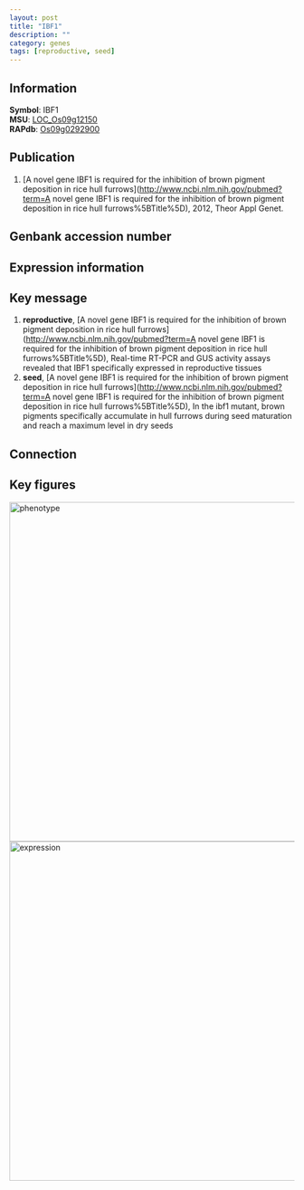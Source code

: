 ```yaml
---
layout: post
title: "IBF1"
description: ""
category: genes
tags: [reproductive, seed]
---
```


## Information
__Symbol__: IBF1  
__MSU__: [LOC_Os09g12150](http://rice.plantbiology.msu.edu/cgi-bin/ORF_infopage.cgi?orf=LOC_Os09g12150)  
__RAPdb__: [Os09g0292900](http://rapdb.dna.affrc.go.jp/viewer/gbrowse_details/irgsp1?name=Os09g0292900)  

## Publication
1. [A novel gene IBF1 is required for the inhibition of brown pigment deposition in rice hull furrows](http://www.ncbi.nlm.nih.gov/pubmed?term=A novel gene IBF1 is required for the inhibition of brown pigment deposition in rice hull furrows%5BTitle%5D), 2012, Theor Appl Genet.

## Genbank accession number

## Expression information

## Key message
1. __reproductive__, [A novel gene IBF1 is required for the inhibition of brown pigment deposition in rice hull furrows](http://www.ncbi.nlm.nih.gov/pubmed?term=A novel gene IBF1 is required for the inhibition of brown pigment deposition in rice hull furrows%5BTitle%5D),  Real-time RT-PCR and GUS activity assays revealed that IBF1 specifically expressed in reproductive tissues
2. __seed__, [A novel gene IBF1 is required for the inhibition of brown pigment deposition in rice hull furrows](http://www.ncbi.nlm.nih.gov/pubmed?term=A novel gene IBF1 is required for the inhibition of brown pigment deposition in rice hull furrows%5BTitle%5D),  In the ibf1 mutant, brown pigments specifically accumulate in hull furrows during seed maturation and reach a maximum level in dry seeds

## Connection

## Key figures
<img src="http://ricencode.github.io/images/IBF1.pheno.png" alt="phenotype"  style="width: 600px;"/>

<img src="http://ricencode.github.io/images/IBF1.exp.png" alt="expression"  style="width: 600px;"/>


